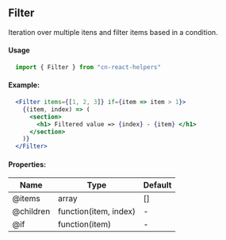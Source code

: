 ## Filter

Iteration over multiple itens and filter items based in a condition.

#### Usage
```jsx
  import { Filter } from "cn-react-helpers"
```

#### Example:

```jsx
  <Filter items={[1, 2, 3]} if={item => item > 1}>
    {(item, index) => (
      <section>
        <h1> Filtered value => {index} - {item} </h1>
      </section>
    )}
  </Filter>
```

#### Properties:

| Name | Type | Default |
| --- | --- | --- |
| @items | array | [] |
| @children | function(item, index) | - |
| @if | function(item) | - |
